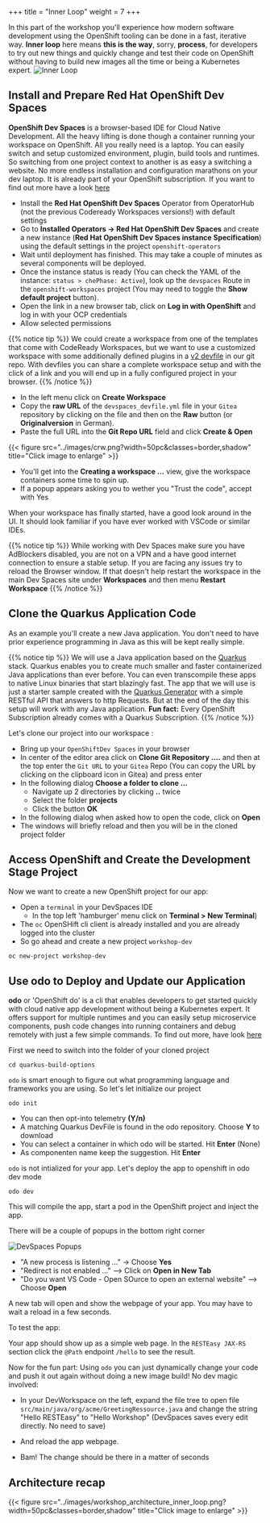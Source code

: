 +++
title = "Inner Loop"
weight = 7
+++

In this part of the workshop you'll experience how modern software development using the OpenShift tooling can be done in a fast, iterative way. **Inner loop** here means **this is the way**, sorry, **process**, for developers to try out new things and quickly change and test their code on OpenShift without having to build new images all the time or being a Kubernetes expert.
![Inner Loop](../images/loop.png)

## Install and Prepare Red Hat OpenShift Dev Spaces

**OpenShift Dev Spaces** is a browser-based IDE for Cloud Native Development. All the heavy lifting is done though a container running your workspace on OpenShift. All you really need is a laptop. You can easily switch and setup customized environment, plugin, build tools and runtimes. So switching from one project context to another is as easy a switching a website. No more endless installation and configuration marathons on your dev laptop. It is already part of your OpenShift subscription. If you want to find out more have a look [here](https://developers.redhat.com/products/openshift-dev-spaces/overview)

- Install the **Red Hat OpenShift Dev Spaces** Operator from OperatorHub (not the previous Codeready Workspaces versions!) with default settings
- Go to **Installed Operators -> Red Hat OpenShift Dev Spaces** and create a new instance (**Red Hat OpenShift Dev Spaces instance Specification**) using the default settings in the project `openshift-operators`
- Wait until deployment has finished. This may take a couple of minutes as several components will be deployed.
- Once the instance status is ready (You can check the YAML of the instance: `status > chePhase: Active`), look up the `devspaces` Route in the `openshift-workspaces` project (You may need to toggle the **Show default project** button).
- Open the link in a new browser tab, click on **Log in with OpenShift** and log in with your OCP credentials
- Allow selected permissions

{{% notice tip %}}
We could create a workspace from one of the templates that come with CodeReady Workspaces, but we want to use a customized workspace with some additionally defined plugins in a [v2 devfile](https://devfile.io/) in our git repo. With devfiles you can share a complete workspace setup and with the click of a link and you will end up in a fully configured project in your browser.
{{% /notice %}}

- In the left menu click on **Create Workspace**
- Copy the **raw URL** of the `devspaces_devfile.yml` file in your `Gitea` repository by clicking on the file and then on the **Raw** button (or **Originalversion** in German).
- Paste the full URL into the **Git Repo URL** field and click **Create & Open**

{{< figure src="../images/crw.png?width=50pc&classes=border,shadow" title="Click image to enlarge" >}}

- You'll get into the **Creating a workspace ...** view, give the workspace containers some time to spin up.
- If a popup appears asking you to wether you "Trust the code", accept with Yes

When your workspace has finally started, have a good look around in the UI. It should look familiar if you have ever worked with VSCode or similar IDEs.

{{% notice tip %}}
While working with Dev Spaces make sure you have AdBlockers disabled, you are not on a VPN and a have good internet connection to ensure a stable setup. If you are facing any issues try to reload the Browser window. If that doesn't help restart the workspace in the main Dev Spaces site under **Workspaces** and then menu **Restart Workspace**
{{% /notice %}}

## Clone the Quarkus Application Code

As an example you'll create a new Java application. You don't need to have prior experience programming in Java as this will be kept really simple.

{{% notice tip %}}
We will use a Java application based on the [Quarkus](https://quarkus.io/) stack. Quarkus enables you to create much smaller and faster containerized Java applications than ever before. You can even transcompile these apps to native Linux binaries that start blazingly fast. The app that we will use is just a starter sample created with the [Quarkus Generator](https://code.quarkus.io/) with a simple RESTful API that answers to http Requests. But at the end of the day this setup will work with any Java application. **Fun fact:** Every OpenShift Subscription already comes with a Quarkus Subscription.
{{% /notice %}}

Let's clone our project into our workspace :

- Bring up your `OpenShiftDev Spaces` in your browser
- In center of the editor area click on **Clone Git Repository ....** and then at the top enter the `Git URL` to your `Gitea` Repo (You can copy the URL by clicking on the clipboard icon in Gitea) and press enter
- In the following dialog **Choose a folder to clone ...**
  - Navigate up 2 directories by clicking **..** twice
  - Select the folder **projects**
  - Click the button **OK**
- In the following dialog when asked how to open the code, click on **Open**
- The windows will briefly reload and then you will be in the cloned project folder

## Access OpenShift and Create the Development Stage Project

Now we want to create a new OpenShift project for our app:

- Open a `terminal` in your DevSpaces IDE
  - In the top left 'hamburger' menu click on **Terminal > New Terminal**)
- The `oc` OpenSHift cli client is already installed and you are already logged into the cluster
- So go ahead and create a new project `workshop-dev`

```
oc new-project workshop-dev
```

## Use odo to Deploy and Update our Application

**odo** or 'OpenShift do' is a cli that enables developers to get started quickly with cloud native app development without being a Kubernetes expert. It offers support for multiple runtimes and you can easily setup microservice components, push code changes into running containers and debug remotely with just a few simple commands. To find out more, have look [here](https://odo.dev/)

First we need to switch into the folder of your cloned project

```
cd quarkus-build-options
```

`odo` is smart enough to figure out what programming language and frameworks you are using. So let's let initialize our project

```
odo init
```

- You can then opt-into telemetry **(Y/n)**
- A matching Quarkus DevFile is found in the odo repository. Choose **Y** to download
- You can select a container in which odo will be started. Hit **Enter** (None)
- As componenten name keep the suggestion. Hit **Enter**

`odo` is not intialized for your app. Let's deploy the app to openshift in odo dev mode

```
odo dev
```

This will compile the app, start a pod in the OpenShift project and inject the app.

There will be a couple of popups in the bottom right corner

![DevSpaces Popups](../images/devspaces_popup.png)

- "A new process is listening ..." -> Choose **Yes**
- "Redirect is not enabled ..." --> Click on **Open in New Tab**
- "Do you want VS Code - Open SOurce to open an external website" --> Choose **Open**

A new tab will open and show the webpage of your app. You may have to wait a reload in a few seconds.

To test the app:

Your app should show up as a simple web page. In the `RESTEasy JAX-RS` section click the `@Path` endpoint `/hello` to see the result.

Now for the fun part: Using `odo` you can just dynamically change your code and push it out again without doing a new image build! No dev magic involved:

- In your DevWorkspace on the left, expand the file tree to open file `src/main/java/org/acme/GreetingRessource.java` and change the string "Hello RESTEasy" to "Hello Workshop" (DevSpaces saves every edit directly. No need to save)

- And reload the app webpage.
- Bam! The change should be there in a matter of seconds

## Architecture recap

{{< figure src="../images/workshop_architecture_inner_loop.png?width=50pc&classes=border,shadow" title="Click image to enlarge" >}}
